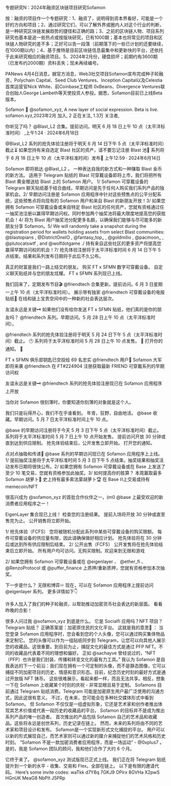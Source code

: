 专题研究N：2024年融资区块链项目研究Sofamon 


按：融资的项目作一个专题研究：1、融资了，说明得到资本界看好，可能是一个好的方向和项目；2、通过研究它们，可以了解外界或圈内人对这个行业的判断，是一种研究区块链发展趋势的捷径和正确的路；3、之前的区块链人物、项目系列研究也基本是追一些热点或按版块研究，已有1000期；基本也将常见的项目和区块链人物研究的差不多；正好可以告一段落（前期落下的一些已计划的还要继续，在1000期以内）；4、基于推特是目前区块链信息最集中和更新快的平台，还依托于此来研究相应的融资项目。5、2024年2月份，硬盘损坏；前期约有3600期（已发布约2000期）资料丢失；现未再续编号。


PANews 4月4日消息，据官方消息，Web3社交项目Sofamon宣布完成种子轮融资，Polychain Capital、Seed Club Ventures、Inception Capital以及Celestia首席运营官Nick White、前Coinbase工程师 0xBeans、Divergence Ventures联合创始人George Lambeth等天使投资人参投。据悉，Sofamon目前已上线Beta版本。

Sofamon 🐰
@sofamon_xyz,
A new layer of social expression. Beta is live.
sofamon.xyz,2023年2月 加入,
2 正在关注,
1.3万 关注者,


你听见了吗？
@Blast_L2
合集。提前访问。明天 6 月 18 日上午 10 点（太平洋标准时间） ,上午1:24 · 2024年6月18日

@Blast_L2
系列的抢先体验注册将于明天 6 月 14 日下午 5 点（太平洋标准时间）截止⏳
如果您持有来自选定 Blast 社区的资产，请不要忘记注册 Blast 池👀
系列将于 6 月 18 日上午 10 点（太平洋标准时间）发布🎯
上午12:59 · 2024年6月14日

Sofamon 即将抵达
@Blast_L2
 。
一种表达自我的新方式和一种赚取 Blast 金币的新方法。
适用于 Telegram 贴纸的 Blast 可穿戴设备即将上市，我们将把所有 Blast 黄金赠送给 Blast 上的 Sofamon 用户。
1/ Sofamon 可穿戴设备的 Telegram 聊天贴纸基于结合曲线，早期访问是先于任何人购买我们系列产品的独家机会。2/ 早期访问注册是 Sofamon 应用程序中针对这些预售点的公平分配系统，这些预售点将向现有的 Sofamon 用户和来自 Blast 的新朋友开放！3/ 如果您拥有 Sofamon 可穿戴设备或来自特定 Blast 社区的任何资产，您就有资格通过任一抽奖池注册以赢得早期访问权。同时参加两个抽奖池将最大限度地提高您的获胜机会！4/ 将为 Blast 用户抽奖池分配更多名额，以确保我们能够与尽可能多的新朋友分享 Sofamon。5/ We will randomly take a snapshot during the registration period for wallets holding assets from select Blast communities: 
@blastopians
 , 
@DistrictOneIO
 , 
@fantasy_top_
 , 
@goldmilio
 , 
@pacmoon_
 , 
@plutocatswtf
 , and 
@wolfdotgame
./ 持有来自这些社区的更多资产将提高您赢得早期访问权的机会！7/ 抢先体验注册将于太平洋标准时间 6 月 14 日下午 5 点结束。结果和系列发布日期将于此后不久公布。

真正的财富是我们一路上结交的朋友。
购买 FT x SFMN 数字可穿戴设备。
自定义聊天贴纸并与您的朋友炫耀。
FT x SFMN 系列现已上线。

我们回来了，定期发布节目🎬
@friendtech
合集更新。提前访问。6 月 3 日星期一上午 10 点（太平洋标准时间）。
展示带有独家
@friendtech
可穿戴设备的电报贴纸🐰
在线和链上宝贵空间中的一种新的社会表达层次。

友谊永远是关键🗝️
如果他们没有给你发送 FT x SFMN 贴纸，他们真的是你的朋友吗？
@friendtech
系列。早期访问。5 月 28 日上午 10 点（太平洋标准时间）。

@friendtech
系列的抢先体验注册将于明天 5 月 24 日下午 5 点（太平洋标准时间）截止。 🕐
系列将于太平洋标准时间 5 月 28 日上午 10 点发售。 🎁
打开你的通知。 🔔

FT x SFMN 俱乐部钥匙已空投给 69 名忠实
@friendtech
用户🔑
Sofamon 大军即将来袭
@friendtech
在 FT#224904 注册获取最新 FRIEND 可穿戴系列的早期访问权

友谊永远是关键🗝️
@friendtech
系列的抢先体验注册现已在 Sofamon 应用程序上开放

当你对 Sofamon 很刻薄时，你要知道你刻薄的对象就是这个人。

我们只是玩得开心，我们不在乎谁看到。
年青，狂野，自由地活。
@base
收藏。早期访问。5 月 7 日太平洋标准时间上午 10 点。

@base
的早期访问注册将于今天 5 月 3 日下午 5 点（太平洋标准时间）截止。
系列将于太平洋标准时间 5 月 7 日上午 10 点开始发售。
提前访问开放 30 分钟或直到达到供应限制。
抢先体验结束后，公开发售立即开始。
打开您的通知。

点对点抽吸和传递🌿
@base
系列的早期访问现已在 Sofamon 应用程序上上线。
1/ 提前抽奖注册将于太平洋标准时间 5 月 3 日下午 5 点结束。抽奖结果和抽奖活动发布日期将很快公布。2/ 如果您拥有 Sofamon 可穿戴设备或在 Base 上发送了至少 10 笔交易，您就有资格参加此抽奖。3/ 如何提高你的胜算？
本周赢取最多 Sofamon 胡萝卜🥕
史上持有最多索法蒙胡萝卜🏆
在 Base ⛓️上交易或持有 memecoin/NFT

很高兴成为
@sofamon_xyz
的首批合作伙伴之一，(m0 
@base
上最受欢迎的新消费者应用程序之一！

EigenLayer 集合现已上线！
检查您的注册结果。
提前入场将开放 30 分钟或直至售完为止。
公开销售将立即开始。

1/ 抢先体验（FCFS）
您将被随机分配此系列中某些可穿戴设备的购买限额。
每件可穿戴设备的供应量有限，因此请确保做好相应计划。
抢先体验将在 30 分钟后或达到所有供应限制后结束。
2/ 公开出售（FCFS）
公开发售将在抢先体验结束后立即开始。
所有用户均可访问。无购买限制。欢迎来到无限和游戏

2/ 如果您拥有 Sofamon 可穿戴设备或在
@eigenlayer
 、 
@ether_fi
 、 
@RenzoProtocol
或
@puffer_finance
上质押/重新质押，您就有资格参加本次抽奖。

下一步是什么？
无限和博弈♾
现在，可以在 Sofamon 应用程序上提前访问
@eigenlayer
系列。
更多详情如下👇

许多人加入了我们的种子轮融资，以帮助推动加密货币社会表达的新层面。
看看昨晚的合影！

很多人问过我
@sofamon_xyz
到底是什么。
它是 Socialfi 应用吗？NFT 项目？Telegram 贴纸？
正确答案是：加密原住民的文化平台。
这就是我的意思🧵 ：
当您登录 Sofamon 应用程序时，您会看到您的个人头像，您可以通过购买集体物品来定制它。
您的头像可以作为一组贴纸同步到 Telegram，让您可以向其他人展示您的收藏品。这很重要。到目前为止，捕捉文化的最佳方式是通过 PFP NFT。不同的收藏品代表着不同的理想和偏好。
正如 @sachayve 曾经说过的，“NFT（PFP）也许是我们封装、传播和转变文化的最有力工具。”
我认为 Sofamon 是自我表达的下一个前沿：我们现在拥有一个可定制的头像，而不是静态图像，它可以捕捉不同加密项目的历史、情感和意识形态。目前，纪念历史时刻的最好方式是通过开放版 NFT 铸币。
这些很难展示，看起来都一样，而且无法共享。相反，想象一下在 Sofamon 上收藏某个时刻的庆祝 - 非常显眼且易于定制。
Sofamons 目前通过 Telegram 贴纸消费。Telegram 可能是加密原生用户最广泛使用的沟通方式，因此这很有意义。
不过，在未来，您可能会在多种社交媒体形式中看到Sofamon。
但 Sofamon 不仅仅是一组虚拟形象，它还是艺术家和创作者推出体现其艺术价值或代表一段历史的收藏品的平台。
Sofamon 的目标并不是成为推出系列产品的唯一创造者。
首次推出的产品包括 Sofamon 自己的艺术品和收藏品。这些将永远是创世系列，历史记录在链上。
然而，未来的系列将由不同的艺术家和项目设计和发布。
Sofamon是一个实现新形式文化捕捉的平台。
用户可以以新的形式展现自己，而艺术家则可以通过新的媒介来捕捉他们的艺术风格和历史时刻。
“Sofamon 不是一款加密消费者应用程序，而是一场运动” - 
@0xplus7
 。是的，我是 Sofamon 团队的顾问，我和他们合作了大约 6 个月。

它终于来了。 
@sofamon_xyz
测试版现已正式上线。
我们正在将 Telegram 贴纸提升到一个新的水平 - 收集、交易和 Flex。全部在链上。
以下是有限的邀请代码。
Here’s some invite codes:
waTkk
d7Y8q
7GKJ9
OPirx
8GVHa
X2pwS
HGnUK
MeaG8
NbPIt
J5PRp